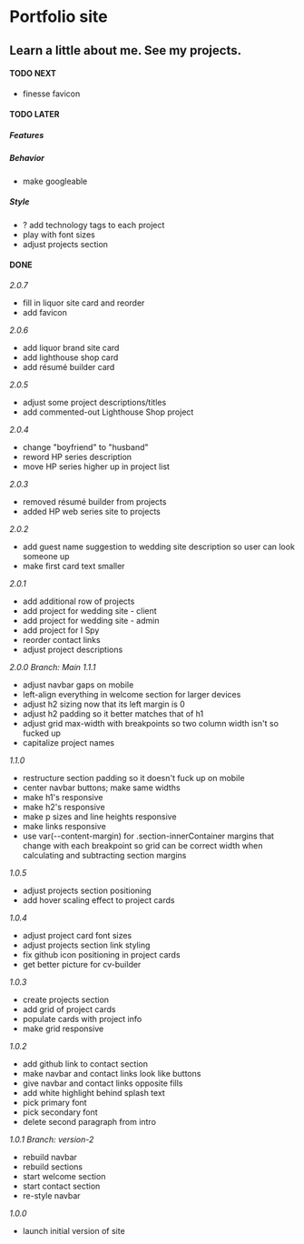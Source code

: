 # Portfolio site

## Learn a little about me. See my projects.

#### TODO NEXT

- finesse favicon

#### TODO LATER

##### Features

##### Behavior

- make googleable

##### Style

- ? add technology tags to each project
- play with font sizes
- adjust projects section

#### DONE

_2.0.7_

- fill in liquor site card and reorder
- add favicon

_2.0.6_

- add liquor brand site card
- add lighthouse shop card
- add résumé builder card

_2.0.5_

- adjust some project descriptions/titles
- add commented-out Lighthouse Shop project

_2.0.4_

- change "boyfriend" to "husband"
- reword HP series description
- move HP series higher up in project list

_2.0.3_

- removed résumé builder from projects
- added HP web series site to projects

_2.0.2_

- add guest name suggestion to wedding site description so user can look someone up
- make first card text smaller

_2.0.1_

- add additional row of projects
- add project for wedding site - client
- add project for wedding site - admin
- add project for I Spy
- reorder contact links
- adjust project descriptions

_2.0.0_
_Branch: Main_
_1.1.1_

- adjust navbar gaps on mobile
- left-align everything in welcome section for larger devices
- adjust h2 sizing now that its left margin is 0
- adjust h2 padding so it better matches that of h1
- adjust grid max-width with breakpoints so two column width isn't so fucked up
- capitalize project names

_1.1.0_

- restructure section padding so it doesn't fuck up on mobile
- center navbar buttons; make same widths
- make h1's responsive
- make h2's responsive
- make p sizes and line heights responsive
- make links responsive
- use var(--content-margin) for .section-innerContainer margins that change with each breakpoint so grid can be correct width when calculating and subtracting section margins

_1.0.5_

- adjust projects section positioning
- add hover scaling effect to project cards

_1.0.4_

- adjust project card font sizes
- adjust projects section link styling
- fix github icon positioning in project cards
- get better picture for cv-builder

_1.0.3_

- create projects section
- add grid of project cards
- populate cards with project info
- make grid responsive

_1.0.2_

- add github link to contact section
- make navbar and contact links look like buttons
- give navbar and contact links opposite fills
- add white highlight behind splash text
- pick primary font
- pick secondary font
- delete second paragraph from intro

_1.0.1_
_Branch: version-2_

- rebuild navbar
- rebuild sections
- start welcome section
- start contact section
- re-style navbar

_1.0.0_

- launch initial version of site
